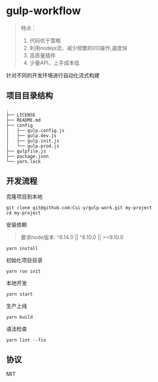 # gulp-workflow

> 特点：  
> 1. 代码优于策略  
> 2. 利用nodejs流，减少频繁的I/O操作,速度快  
> 3. 高质量插件  
> 4. 少量API，上手成本低  

针对不同的开发环境进行自动化流式构建  

## 项目目录结构

```shell
.
├── LICENSE
├── README.md
├── config
│   ├── gulp.config.js
│   ├── gulp.dev.js
│   ├── gulp.init.js
│   └── gulp.prod.js
├── gulpfile.js
├── package.json
└── yarn.lock
```

## 开发流程

克隆项目到本地

```shell
git clone git@github.com:Cui-y/gulp-work.git my-project
cd my-project
```

安装依赖

> 要求node版本:  ^6.14.0  ||  ^8.10.0  ||  >=9.10.0

```shell
yarn install
```

初始化项目目录

```shell
yarn run init
```

本地开发

```shell
yarn start
```

生产上线

```shell
yarn build
```

语法检查

```shell
yarn lint --fix
```

## 协议

MIT
